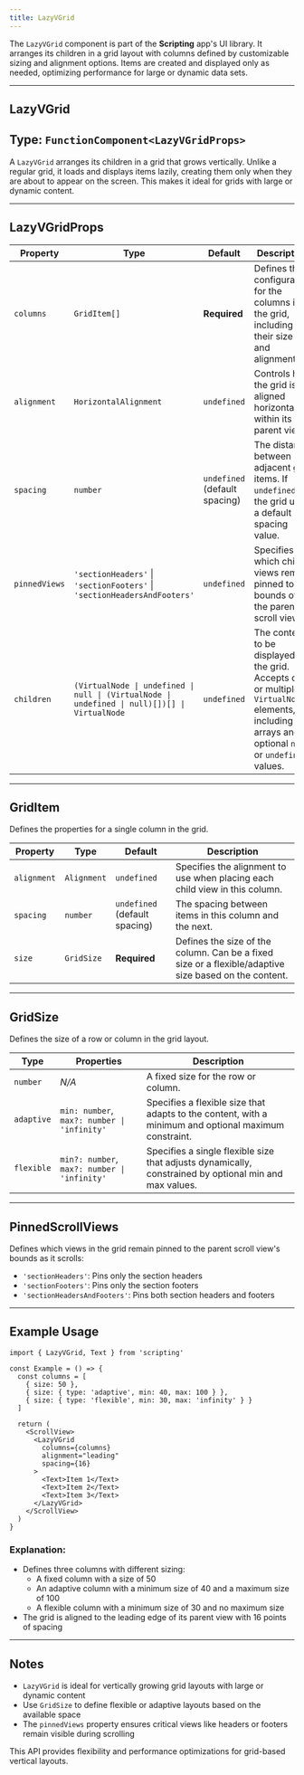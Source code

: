 ```yaml
---
title: LazyVGrid
---
```

The `LazyVGrid` component is part of the **Scripting** app's UI library. It arranges its children in a grid layout with columns defined by customizable sizing and alignment options. Items are created and displayed only as needed, optimizing performance for large or dynamic data sets.

---

## LazyVGrid

## Type: `FunctionComponent<LazyVGridProps>`

A `LazyVGrid` arranges its children in a grid that grows vertically. Unlike a regular grid, it loads and displays items lazily, creating them only when they are about to appear on the screen. This makes it ideal for grids with large or dynamic content.

---

## LazyVGridProps

| Property       | Type                                                                                       | Default             | Description                                                                                                                                                     |
|----------------|--------------------------------------------------------------------------------------------|---------------------|-----------------------------------------------------------------------------------------------------------------------------------------------------------------|
| `columns`      | `GridItem[]`                                                                              | **Required**        | Defines the configuration for the columns in the grid, including their size and alignment.                                                                     |
| `alignment`    | `HorizontalAlignment`                                                                      | `undefined`         | Controls how the grid is aligned horizontally within its parent view.                                                                                           |
| `spacing`      | `number`                                                                                   | `undefined` (default spacing) | The distance between adjacent grid items. If `undefined`, the grid uses a default spacing value.                                                              |
| `pinnedViews`  | `'sectionHeaders'` \| `'sectionFooters'` \| `'sectionHeadersAndFooters'`                   | `undefined`         | Specifies which child views remain pinned to the bounds of the parent scroll view.                                                                             |
| `children`     | `(VirtualNode \| undefined \| null \| (VirtualNode \| undefined \| null)[])[] \| VirtualNode` | `undefined`         | The content to be displayed in the grid. Accepts one or multiple `VirtualNode` elements, including arrays and optional `null` or `undefined` values.          |

---

## GridItem

Defines the properties for a single column in the grid.

| Property       | Type                                                                                       | Default             | Description                                                                                                                                                     |
|----------------|--------------------------------------------------------------------------------------------|---------------------|-----------------------------------------------------------------------------------------------------------------------------------------------------------------|
| `alignment`    | `Alignment`                                                                               | `undefined`         | Specifies the alignment to use when placing each child view in this column.                                                                                   |
| `spacing`      | `number`                                                                                   | `undefined` (default spacing) | The spacing between items in this column and the next.                                                                                                         |
| `size`         | `GridSize`                                                                                | **Required**        | Defines the size of the column. Can be a fixed size or a flexible/adaptive size based on the content.                                                          |

---

## GridSize

Defines the size of a row or column in the grid layout.

| Type            | Properties                                                                 | Description                                                                                              |
|-----------------|---------------------------------------------------------------------------|----------------------------------------------------------------------------------------------------------|
| `number`        | _N/A_                                                                    | A fixed size for the row or column.                                                                      |
| `adaptive`      | `min: number`, `max?: number \| 'infinity'`                     | Specifies a flexible size that adapts to the content, with a minimum and optional maximum constraint.    |
| `flexible`      | `min?: number`, `max?: number \| 'infinity'`                    | Specifies a single flexible size that adjusts dynamically, constrained by optional min and max values.   |

---

## PinnedScrollViews

Defines which views in the grid remain pinned to the parent scroll view's bounds as it scrolls:

- `'sectionHeaders'`: Pins only the section headers
- `'sectionFooters'`: Pins only the section footers
- `'sectionHeadersAndFooters'`: Pins both section headers and footers

---

## Example Usage

```tsx
import { LazyVGrid, Text } from 'scripting'

const Example = () => {
  const columns = [
    { size: 50 },
    { size: { type: 'adaptive', min: 40, max: 100 } },
    { size: { type: 'flexible', min: 30, max: 'infinity' } }
  ]

  return (
    <ScrollView>
      <LazyVGrid
        columns={columns}
        alignment="leading"
        spacing={16}
      >
        <Text>Item 1</Text>
        <Text>Item 2</Text>
        <Text>Item 3</Text>
      </LazyVGrid>
    </ScrollView>
  )
}
```

### Explanation:

- Defines three columns with different sizing:
  - A fixed column with a size of 50
  - An adaptive column with a minimum size of 40 and a maximum size of 100
  - A flexible column with a minimum size of 30 and no maximum size
- The grid is aligned to the leading edge of its parent view with 16 points of spacing

---

## Notes

- `LazyVGrid` is ideal for vertically growing grid layouts with large or dynamic content
- Use `GridSize` to define flexible or adaptive layouts based on the available space
- The `pinnedViews` property ensures critical views like headers or footers remain visible during scrolling

This API provides flexibility and performance optimizations for grid-based vertical layouts.